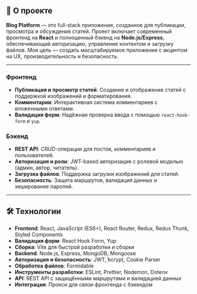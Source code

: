 ## 📖 О проекте

**Blog Platform** — это full-stack приложение, созданное для публикации, просмотра и обсуждения статей. Проект включает современный фронтенд на **React** и полноценный бэкенд на **Node.js/Express**, обеспечивающий авторизацию, управление контентом и загрузку файлов. Моя цель — создать масштабируемое приложение с акцентом на UX, производительность и безопасность.

---

### Фронтенд

- **Публикация и просмотр статей**: Создание и отображение статей с поддержкой изображений и форматирования.
- **Комментарии**: Интерактивная система комментариев с вложенными ответами.
- **Валидация форм**: Надёжная проверка ввода с помощью `react-hook-form` и `yup`.

### Бэкенд

- **REST API**: CRUD-операции для постов, комментариев и пользователей.
- **Авторизация и роли**: JWT-based авторизация с ролевой моделью (админ, автор, читатель).
- **Загрузка файлов**: Поддержка загрузки изображений для статей.
- **Безопасность**: Защита маршрутов, валидация данных и хеширование паролей.

---

## 🛠 Технологии

- **Frontend**: React, JavaScript (ES6+), React Router, Redux, Redux Thunk, Styled Components
- **Валидация форм**: React Hook Form, Yup
- **Сборка**: Vite для быстрой разработки и сборки
- **Backend**: Node.js, Express, MongoDB, Mongoose
- **Авторизация и безопасность**: JWT, bcrypt, Cookie Parser
- **Обработка файлов**: Formidable
- **Инструменты разработки**: ESLint, Prettier, Nodemon, Dotenv
- **API**: REST API с защищёнными маршрутами и валидацией данных
- **Интеграция**: Прокси для связи фронтенда с бэкендом
